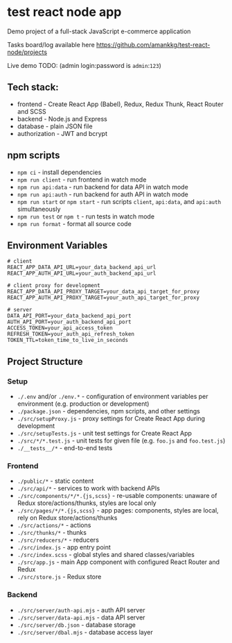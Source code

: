 # test react node app

Demo project of a full-stack JavaScript e-commerce application

Tasks board/log available here https://github.com/amankkg/test-react-node/projects

Live demo TODO: (admin login:password is `admin`:`123`)

## Tech stack:

- frontend - Create React App (Babel), Redux, Redux Thunk, React Router and SCSS
- backend - Node.js and Express
- database - plain JSON file
- authorization - JWT and bcrypt

## npm scripts

- `npm ci` - install dependencies
- `npm run client` - run frontend in watch mode
- `npm run api:data` - run backend for data API in watch mode
- `npm run api:auth` - run backend for auth API in watch mode
- `npm run start` or `npm start` - run scripts `client`, `api:data`, and `api:auth` simultaneously
- `npm run test` or `npm t` - run tests in watch mode
- `npm run format` - format all source code

## Environment Variables

```dosini
# client
REACT_APP_DATA_API_URL=your_data_backend_api_url
REACT_APP_AUTH_API_URL=your_auth_backend_api_url

# client proxy for development
REACT_APP_DATA_API_PROXY_TARGET=your_data_api_target_for_proxy
REACT_APP_AUTH_API_PROXY_TARGET=your_auth_api_target_for_proxy

# server
DATA_API_PORT=your_data_backend_api_port
AUTH_API_PORT=your_auth_backend_api_port
ACCESS_TOKEN=your_api_access_token
REFRESH_TOKEN=your_auth_api_refresh_token
TOKEN_TTL=token_time_to_live_in_seconds
```

## Project Structure

### Setup

- `./.env` and/or `./env.*` - configuration of environment variables per environment (e.g. production or development)
- `./package.json` - dependencies, npm scripts, and other settings
- `./src/setupProxy.js` - proxy settings for Create React App during development
- `./src/setupTests.js` - unit test settings for Create React App
- `./src/*/*.test.js` - unit tests for given file (e.g. `foo.js` and `foo.test.js`)
- `./__tests__/*` - end-to-end tests

### Frontend

- `./public/*` - static content
- `./src/api/*` - services to work with backend APIs
- `./src/components/*/*.{js,scss}` - re-usable components: unaware of Redux store/actions/thunks, styles are local only
- `./src/pages/*/*.{js,scss}` - app pages: components, styles are local, rely on Redux store/actions/thunks
- `./src/actions/*` - actions
- `./src/thunks/*` - thunks
- `./src/reducers/*` - reducers
- `./src/index.js` - app entry point
- `./src/index.scss` - global styles and shared classes/variables
- `./src/app.js` - main App component with configured React Router and Redux
- `./src/store.js` - Redux store

### Backend

- `./src/server/auth-api.mjs` - auth API server
- `./src/server/data-api.mjs` - data API server
- `./src/server/db.json` - database storage
- `./src/server/dbal.mjs` - database access layer
